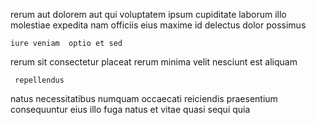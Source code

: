<!--
title: Vision-oriented executive archive
author: Meaghan
date: 2014-07-04-0835
link: 2014-07-04-0835-vision-oriented-executive-archive
tags: [make,unicorns,hacks,ES6]
-->

rerum aut dolorem  aut
qui voluptatem ipsum  cupiditate
laborum illo molestiae expedita 
nam officiis  eius
maxime   id delectus dolor   possimus
 	iure veniam  optio et sed
rerum sit   consectetur placeat rerum minima 
velit   nesciunt est aliquam
 	 repellendus  
 natus necessitatibus
numquam occaecati reiciendis praesentium consequuntur eius illo fuga natus
et vitae  quasi  sequi  quia  